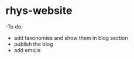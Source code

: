 # rhys-website
-To do: 
- add taxonomies and show them in blog section
- publish the blog
- add emojis